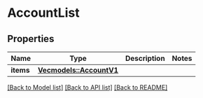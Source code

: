 # AccountList

## Properties

Name | Type | Description | Notes
------------ | ------------- | ------------- | -------------
**items** | [**Vec<models::AccountV1>**](AccountV1.md) |  | 

[[Back to Model list]](../README.md#documentation-for-models) [[Back to API list]](../README.md#documentation-for-api-endpoints) [[Back to README]](../README.md)


